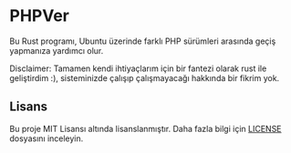 # PHPVer

Bu Rust programı, Ubuntu üzerinde farklı PHP sürümleri arasında geçiş yapmanıza yardımcı olur.

Disclaimer: Tamamen kendi ihtiyaçlarım için bir fantezi olarak rust ile geliştirdim :),
            sisteminizde çalışıp çalışmayacağı hakkında bir fikrim yok.

## Lisans

Bu proje MIT Lisansı altında lisanslanmıştır. Daha fazla bilgi için [LICENSE](LICENSE) dosyasını inceleyin.
